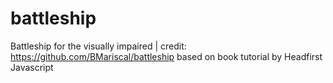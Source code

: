 # battleship
Battleship for the visually impaired | credit: https://github.com/BMariscal/battleship based on book tutorial by Headfirst Javascript
